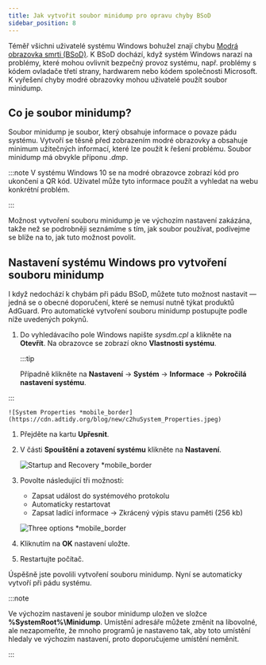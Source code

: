 ```yaml
---
title: Jak vytvořit soubor minidump pro opravu chyby BSoD
sidebar_position: 8
---
```


Téměř všichni uživatelé systému Windows bohužel znají chybu [Modrá obrazovka smrti (BSoD)](https://en.wikipedia.org/wiki/Blue_screen_of_death). K BSoD dochází, když systém Windows narazí na problémy, které mohou ovlivnit bezpečný provoz systému, např. problémy s kódem ovladače třetí strany, hardwarem nebo kódem společnosti Microsoft. K vyřešení chyby modré obrazovky mohou uživatelé použít soubor minidump.

## Co je soubor minidump?

Soubor minidump je soubor, který obsahuje informace o povaze pádu systému. Vytvoří se těsně před zobrazením modré obrazovky a obsahuje minimum užitečných informací, které lze použít k řešení problému. Soubor minidump má obvykle příponu *.dmp*.

:::note
V systému Windows 10 se na modré obrazovce zobrazí kód pro ukončení a QR kód. Uživatel může tyto informace použít a vyhledat na webu konkrétní problém.

:::

Možnost vytvoření souboru minidump je ve výchozím nastavení zakázána, takže než se podrobněji seznámíme s tím, jak soubor používat, podívejme se blíže na to, jak tuto možnost povolit.

## Nastavení systému Windows pro vytvoření souboru minidump

I když nedochází k chybám při pádu BSoD, můžete tuto možnost nastavit — jedná se o obecné doporučení, které se nemusí nutně týkat produktů AdGuard. Pro automatické vytvoření souboru minidump postupujte podle níže uvedených pokynů.

 1. Do vyhledávacího pole Windows napište *sysdm.cpl* a klikněte na **Otevřít**. Na obrazovce se zobrazí okno **Vlastnosti systému**.

    :::tip

    Případně klikněte na **Nastavení** → **Systém** → **Informace** → **Pokročilá nastavení systému**.


:::

    ![System Properties *mobile_border](https://cdn.adtidy.org/blog/new/c2huSystem_Properties.jpeg)

 1. Přejděte na kartu **Upřesnit**.
 1. V části **Spouštění a zotavení systému** klikněte na **Nastavení**.

    ![Startup and Recovery *mobile_border](https://cdn.adtidy.org/blog/new/1dmybiStartup_and_Recovery.png)

 1. Povolte následující tři možnosti:

    - Zapsat událost do systémového protokolu
    - Automaticky restartovat
    - Zapsat ladící informace → Zkrácený výpis stavu paměti (256 kb)

    ![Three options *mobile_border](https://cdn.adtidy.org/blog/new/nmr4eThree_options.png)

 1. Kliknutím na **OK** nastavení uložte.
 1. Restartujte počítač.

Úspěšně jste povolili vytvoření souboru minidump. Nyní se automaticky vytvoří při pádu systému.

:::note

Ve výchozím nastavení je soubor minidump uložen ve složce **%SystemRoot%\Minidump**. Umístění adresáře můžete změnit na libovolné, ale nezapomeňte, že mnoho programů je nastaveno tak, aby toto umístění hledaly ve výchozím nastavení, proto doporučujeme umístění neměnit.

:::
